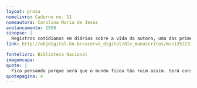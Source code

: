 ```yaml
---
layout: prosa
nomelivro: Caderno no. 11
nomeautora: Carolina Maria de Jesus
anolancamento: 1958
sinopse: |
  Registros cotidianos em diários sobre a vida da autora, uma das primeiras escritoras negras no Brasil. Contam com seus pontos de vista, reflexões e pensamentos sobre o que via e enfrentava no dia-a-dia na favela do Canindé em São Paulo. 
link: http://objdigital.bn.br/acervo_digital/div_manuscritos/mss1352132/mss1352132.pdf

fontelivro: Biblioteca Nacional
imagemcapa: 
quote: |
  Fico pensando porque será que o mundo ficou tão ruim assim. Será consequência dos maus políticos?
quotepagina: 4
---
```

